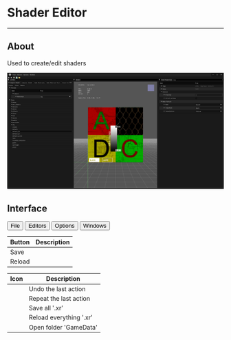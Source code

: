 # Shader Editor

___

## About

Used to create/edit shaders

![alt text centered](assets/images/shader-editor.png)

## Interface

<body>
  <div class="table-tabs">
    <div class="tab-buttons">
      <button class="tab-button active" onclick="openTable(event, 'File')">File</button>
      <button class="tab-button" onclick="openTable(event, 'Editors')">Editors</button>
      <button class="tab-button" onclick="openTable(event, 'Options')">Options</button>
      <button class="tab-button" onclick="openTable(event, 'Windows')">Windows</button>
    </div>
    <div id="File" class="tab-content" style="display: block;">
    <table>
      <thead>
        <tr>
          <th>Button</th>
          <th>Description</th>
        </tr></thead>
      <tbody>
        <tr>
          <td>Save</td>
          <td></td>
        </tr>
        <tr>
          <td>Reload</td>
          <td></td>
        </tr>
      </tbody>
    </table>
  </div>
    <div id="Editors" class="tab-content" style="display: none;">
      <table>
        <thead>
          <tr>
            <th>Option</th>
            <th>1</th>
            <th>Description</th>
          </tr></thead>
        <tbody>
          <tr>
            <td rowspan="3">Image</td>
            <td>Image Editor</td>
            <td>Open Image Editor</td>
          </tr>
          <tr>
            <td>Synchronize Textures</td>
            <td>The function updates textures in the project by checking changes in the file  system   and synchronizing them</td>
          </tr>
          <tr>
            <td>Check New Textures</td>
            <td>Searches for new textures in the file system and imports them</td>
          </tr>
          <tr>
            <td rowspan="3">Sounds</td>
            <td>Sound Editor</td>
            <td>Open Sound Editor</td>
          </tr>
          <tr>
            <td>Synchronize Sounds (Soft)</td>
            <td>Searches for new sounds in the file system and imports them. Deletes only those   sounds that do not exist in the file system and are not     used</td>
          </tr>
          <tr>
            <td>Synchronize Sounds (Hard)</td>
            <td>Searches for new sounds in the file system and imports them. Deletes all sounds   missing from the file system without checking if they   are   used</td>
          </tr>
          <tr>
            <td>Light Anim Editor</td>
            <td>-</td>
            <td>Open <a href="../light-animations-editor/light-animations-editor.md">Light  Animation Editor</a></td>
          </tr>
          <tr>
            <td>Minimap Editor</td>
            <td>-</td>
            <td>Open <a href="../minimap-editor/minimap-editor.md">Minimap Editor</a></td>
          </tr>
        </tbody>
      </table>
    </div>
    <div id="Options" class="tab-content" style="display: none;">
      <table>
        <thead>
          <tr>
            <th>Options</th>
            <th>1</th>
            <th>Description</th>
            <th>1</th>
            <th>Description</th>
          </tr></thead>
        <tbody>
          <tr>
            <td rowspan="10">Render</td>
            <td>Quality</td>
            <td></td>
            <td>-</td>
            <td>-</td>
          </tr>
          <tr>
            <td rowspan="3">Fill Mode</td>
            <td rowspan="3">Fill Mode</td>
            <td>Point</td>
            <td>Vertex point fill mode</td>
          </tr>
          <tr>
            <td>Wireframe</td>
            <td>Wireframe fill mode</td>
          </tr>
          <tr>
            <td>Solid</td>
            <td>Solid fill mode</td>
          </tr>
          <tr>
            <td rowspan="2">Shader Mode</td>
            <td rowspan="2">Shader Mode</td>
            <td>Flat</td>
            <td><a href="https://en.wikipedia.org/wiki/Shading#Flat_shading">Flat Shading</a></td>
          </tr>
          <tr>
            <td>Gouraud</td>
            <td><a href="https://en.wikipedia.org/wiki/Gouraud_shading">Gouraud Shading</a></td>
          </tr>
          <tr>
            <td>Edged Faces</td>
            <td>Enables drawing of edges (wireframe) of a 3D mesh</td>
            <td>-</td>
            <td>-</td>
          </tr>
          <tr>
            <td>RenderHW</td>
            <td>Enables GPU rendering</td>
            <td>-</td>
            <td>-</td>
          </tr>
          <tr>
            <td>Filter Linear</td>
            <td>Enables linear texture filtering</td>
            <td>-</td>
            <td>-</td>
          </tr>
          <tr>
            <td>Textures</td>
            <td>Enables texture display (TODO Not Working)</td>
            <td>-</td>
            <td>-</td>
          </tr>
          <tr>
            <td>Draw Safe Rect</td>
            <td></td>
            <td></td>
            <td>-</td>
            <td>-</td>
          </tr>
          <tr>
            <td>Draw Grid</td>
            <td>Draw viewport grid</td>
            <td>-</td>
            <td>-</td>
            <td>-</td>
          </tr>
          <tr>
            <td rowspan="3">Coordinate Axes</td>
            <td>None</td>
            <td>None</td>
            <td>-</td>
            <td>-</td>
          </tr>
          <tr>
            <td>Axis</td>
            <td><img src=../assets/images/ca-axis.png></td>
            <td>-</td>
            <td>-</td>
          </tr>
          <tr>
            <td>Cube</td>
            <td><img src=../assets/images/ca-cube.png></td>
            <td>-</td>
            <td>-</td>
          </tr>
          <tr>
            <td>Fog</td>
            <td>-</td>
            <td></td>
            <td>-</td>
            <td>-</td>
          </tr>
          <tr>
            <td>Mute Sounds</td>
            <td>-</td>
            <td>Mute Sounds</td>
            <td>-</td>
            <td>-</td>
          </tr>
          <tr>
            <td>Real Time</td>
            <td>-</td>
            <td>Real Time</td>
            <td>-</td>
            <td>-</td>
          </tr>
          <tr>
            <td>Stats</td>
            <td>-</td>
            <td>Displaying statistics</td>
            <td>-</td>
            <td>-</td>
          </tr>
          <tr>
            <td>Preferences</td>
            <td>-</td>
            <td>Open <a href="../editors-preference.md">Preference window</a></td>
            <td>-</td>
            <td>-</td>
          </tr>
        </tbody>
      </table>
    </div>
    <div id="Windows" class="tab-content" style="display: none;">
      <table>
        <thead>
          <tr>
            <th>Button</th>
            <th>Description</th>
          </tr></thead>
        <tbody>
          <tr>
            <td>Log</td>
            <td>Open Log window</td>
          </tr>
          <tr>
            <td>Theme</td>
            <td>Editor theme</td>
          </tr>
        </tbody>
      </table>
    </div>
  </div>
</body>

| Icon | Description |
|---|---|
|  | Undo the last action|
|  | Repeat the last action |
|  | Save all '.xr' |
|  | Reload everything '.xr' |
|  | Open folder 'GameData' |

